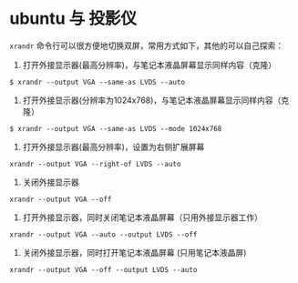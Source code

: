 # ubuntu 与 投影仪

`xrandr` 命令行可以很方便地切换双屏，常用方式如下，其他的可以自己探索：

1. 打开外接显示器(最高分辨率)，与笔记本液晶屏幕显示同样内容（克隆）
```
$ xrandr --output VGA --same-as LVDS --auto
```
1. 打开外接显示器(分辨率为1024x768)，与笔记本液晶屏幕显示同样内容（克隆）
```
$ xrandr --output VGA --same-as LVDS --mode 1024x768
```
1. 打开外接显示器(最高分辨率)，设置为右侧扩展屏幕
```
xrandr --output VGA --right-of LVDS --auto
```
1. 关闭外接显示器
```
xrandr --output VGA --off
```
1. 打开外接显示器，同时关闭笔记本液晶屏幕（只用外接显示器工作）
```
xrandr --output VGA --auto --output LVDS --off
```
1. 关闭外接显示器，同时打开笔记本液晶屏幕 (只用笔记本液晶屏)
```
xrandr --output VGA --off --output LVDS --auto
```

